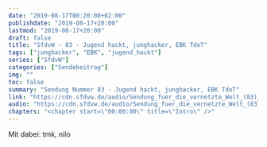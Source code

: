 ```yaml
---
date: "2019-08-17T00:20:00+02:00"
publishdate: "2019-08-17+20:00"
lastmod: "2019-08-17+20:00"
draft: false
title: "SfdvW - 83 - Jugend hackt, junghacker, EBK TdoT"
tags: ["junghacker", "EBK", "jugend_hackt"]
series: ["SfdvW"]
categories: ["Sendebeitrag"]
img: ""
toc: false
summary: "Sendung Nummer 83 - Jugend hackt, junghacker, EBK TdoT"
link: "https://cdn.sfdvw.de/audio/Sendung_fuer_die_vernetzte_Welt_(83)_2019_08_17_Jugend_hackt,_Junghacker,_EBK_TdoT.mp3"
audio: "https://cdn.sfdvw.de/audio/Sendung_fuer_die_vernetzte_Welt_(83)_2019_08_17_Jugend_hackt,_Junghacker,_EBK_TdoT.mp3"
chapters: "<chapter start=\"00:00:00\" title=\"Intro\" />"
---
```

<div align="center" id="example"></div>
<script src="https://cdn.podlove.org/web-player/embed.js"></script>



Mit dabei: tmk, nilo


<script>
  podlovePlayer('#example', '/blog/sfdvw83.json');
</script>
